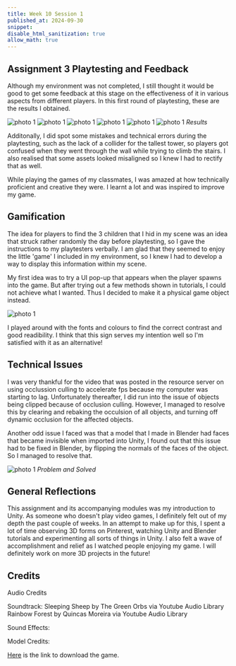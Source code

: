 ```yaml
---
title: Week 10 Session 1
published_at: 2024-09-30
snippet: 
disable_html_sanitization: true
allow_math: true
---
```


## Assignment 3 Playtesting and Feedback

Although my environment was not completed, I still thought it would be good to get some feedback at this stage on the effectiveness of it in various aspects from different players. In this first round of playtesting, these are the results I obtained.

![photo 1](photos/58.png)
![photo 1](photos/59.png)
![photo 1](photos/60.png)
![photo 1](photos/61.png)
![photo 1](photos/62.png)
![photo 1](photos/63.png)
*Results*

Additonally, I did spot some mistakes and technical errors during the playtesting, such as the lack of a collider for the tallest tower, so players got confused when they went through the wall while trying to climb the stairs. I also realised that some assets looked misaligned so I knew I had to rectify that as well.

While playing the games of my classmates, I was amazed at how technically proficient and creative they were. I learnt a lot and was inspired to improve my game.

## Gamification
The idea for players to find the 3 children that I hid in my scene was an idea that struck rather randomly the day before playtesting, so I gave the instructions to my playtesters verbally. I am glad that they seemed to enjoy the little 'game' I included in my environment, so I knew I had to develop a way to display this information within my scene.

My first idea was to try a UI pop-up that appears when the player spawns into the game. But after trying out a few methods shown in tutorials, I could not achieve what I wanted. Thus I decided to make it a physical game object instead.

![photo 1](photos/64.png)

I played around with the fonts and colours to find the correct contrast and good readibility. I think that this sign serves my intention well so I'm satisfied with it as an alternative!

## Technical Issues 

I was very thankful for the video that was posted in the resource server on using occlussion culling to accelerate fps because my computer was starting to lag. Unfortunately thereafter, I did run into the issue of objects being clipped because of occlusion culling. However, I managed to resolve this by clearing and rebaking the occulsion of all objects, and turning off dynamic occlusion for the affected objects.

Another odd issue I faced was that a model that I made in Blender had faces that became invisible when imported into Unity, I found out that this issue had to be fixed in Blender, by flipping the normals of the faces of the object. So I managed to resolve that.

![photo 1](photos/64.png)
*Problem and Solved*

## General Reflections

This assignment and its accompanying modules was my introduction to Unity. As someone who doesn't play video games, I definitely felt out of my depth the past couple of weeks. In an attempt to make up for this, I spent a lot of time observing 3D forms on Pinterest, watching Unity and Blender tutorials and experimenting all sorts of things in Unity. I also felt a wave of accomplishment and relief as I watched people enjoying my game. I will definitely work on more 3D projects in the future!

## Credits

Audio Credits

Soundtrack:
Sleeping Sheep by The Green Orbs via Youtube Audio Library
Rainbow Forest by Quincas Moreira via Youtube Audio Library

Sound Effects:


Model Credits:

[Here]() is the link to download the game.